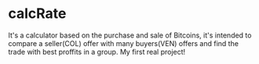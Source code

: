 # calcRate
It's a calculator based on the purchase and sale of Bitcoins, it's intended to compare a seller(COL) offer with many buyers(VEN) offers and find the trade with best proffits in a group.
My first real project!
